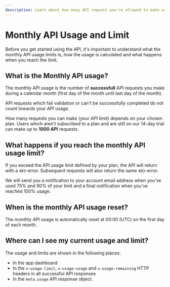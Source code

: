 ```yaml
---
description: Learn about how many API request you're allowed to make each month.
---
```


# Monthly API Usage and Limit

Before you get started using the API, it's important to understand what the monthly API usage limits is, how the usage is calculated and what happens when you reach the limit.

## What is the Monthly API usage?

The monthly API usage is the number of **successfull** API requests you make during a calendar month \(first day of the month until last day of the month\).

API requests which fail validation or can't be successfully completed do not count towards your API usage.

How many requests you can make \(your _API limit_\) depends on your chosen plan. Users which aren't subscribed to a plan and are still on our 14-day trial can make up to **1000 API** requests.

## What happens if you reach the monthly API usage limit?

If you exceed the API usage limit defined by your plan, the API will return with a `403`-error. Subsequent requests will also return the same `403`-error.

We will send you a notification to your account email address when you've used 75% and 90% of your limit and a final notification when you've reached 100% usage.

## When is the monthly API usage reset?

The monthly API usage is automatically reset at 00:00 \(UTC\) on the first day of each month.

## Where can I see my current usage and limit?

The usage and limits are shown in the following places:

* In the app dashboard
* In the `x-usage-limit`, `x-usage-usage` and `x-usage-remaining` HTTP headers in all successful API responses
* In the `meta.usage` API response object.


